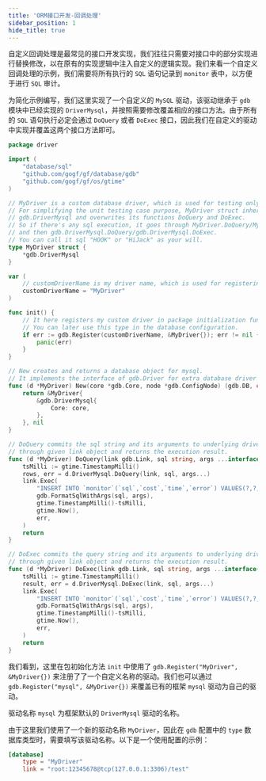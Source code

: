 ```yaml
---
title: 'ORM接口开发-回调处理'
sidebar_position: 1
hide_title: true
---
```


自定义回调处理是最常见的接口开发实现，我们往往只需要对接口中的部分实现进行替换修改，以在原有的实现逻辑中注入自定义的逻辑实现。我们来看一个自定义回调处理的示例，我们需要将所有执行的 `SQL` 语句记录到 `monitor` 表中，以方便于进行 `SQL` 审计。

为简化示例编写，我们这里实现了一个自定义的 `MySQL` 驱动，该驱动继承于 `gdb` 模块中已经实现的 `DriverMysql`，并按照需要修改覆盖相应的接口方法。由于所有的 `SQL` 语句执行必定会通过 `DoQuery` 或者 `DoExec` 接口，因此我们在自定义的驱动中实现并覆盖这两个接口方法即可。

```go
package driver

import (
    "database/sql"
    "github.com/gogf/gf/database/gdb"
    "github.com/gogf/gf/os/gtime"
)

// MyDriver is a custom database driver, which is used for testing only.
// For simplifying the unit testing case purpose, MyDriver struct inherits the mysql driver
// gdb.DriverMysql and overwrites its functions DoQuery and DoExec.
// So if there's any sql execution, it goes through MyDriver.DoQuery/MyDriver.DoExec firstly
// and then gdb.DriverMysql.DoQuery/gdb.DriverMysql.DoExec.
// You can call it sql "HOOK" or "HiJack" as your will.
type MyDriver struct {
    *gdb.DriverMysql
}

var (
    // customDriverName is my driver name, which is used for registering.
    customDriverName = "MyDriver"
)

func init() {
    // It here registers my custom driver in package initialization function "init".
    // You can later use this type in the database configuration.
    if err := gdb.Register(customDriverName, &MyDriver{}); err != nil {
        panic(err)
    }
}

// New creates and returns a database object for mysql.
// It implements the interface of gdb.Driver for extra database driver installation.
func (d *MyDriver) New(core *gdb.Core, node *gdb.ConfigNode) (gdb.DB, error) {
    return &MyDriver{
        &gdb.DriverMysql{
            Core: core,
        },
    }, nil
}

// DoQuery commits the sql string and its arguments to underlying driver
// through given link object and returns the execution result.
func (d *MyDriver) DoQuery(link gdb.Link, sql string, args ...interface{}) (rows *sql.Rows, err error) {
    tsMilli := gtime.TimestampMilli()
    rows, err = d.DriverMysql.DoQuery(link, sql, args...)
    link.Exec(
        "INSERT INTO `monitor`(`sql`,`cost`,`time`,`error`) VALUES(?,?,?,?)",
        gdb.FormatSqlWithArgs(sql, args),
        gtime.TimestampMilli()-tsMilli,
        gtime.Now(),
        err,
    )
    return
}

// DoExec commits the query string and its arguments to underlying driver
// through given link object and returns the execution result.
func (d *MyDriver) DoExec(link gdb.Link, sql string, args ...interface{}) (result sql.Result, err error) {
    tsMilli := gtime.TimestampMilli()
    result, err = d.DriverMysql.DoExec(link, sql, args...)
    link.Exec(
        "INSERT INTO `monitor`(`sql`,`cost`,`time`,`error`) VALUES(?,?,?,?)",
        gdb.FormatSqlWithArgs(sql, args),
        gtime.TimestampMilli()-tsMilli,
        gtime.Now(),
        err,
    )
    return
}

```

我们看到，这里在包初始化方法 `init` 中使用了 `gdb.Register("MyDriver", &MyDriver{})` 来注册了了一个自定义名称的驱动。我们也可以通过 `gdb.Register("mysql", &MyDriver{})` 来覆盖已有的框架 `mysql` 驱动为自己的驱动。

驱动名称 `mysql` 为框架默认的 `DriverMysql` 驱动的名称。

由于这里我们使用了一个新的驱动名称 `MyDriver`，因此在 `gdb` 配置中的 `type` 数据库类型时，需要填写该驱动名称。以下是一个使用配置的示例：

```toml
[database]
    type = "MyDriver"
    link = "root:12345678@tcp(127.0.0.1:3306)/test"

```